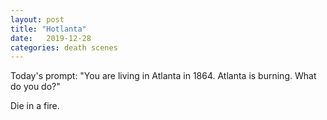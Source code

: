 ```yaml
---
layout: post
title: "Hotlanta"
date:   2019-12-28
categories: death scenes
---
```

Today's prompt: "You are living in Atlanta in 1864. Atlanta is burning. What do you do?"

Die in a fire.
